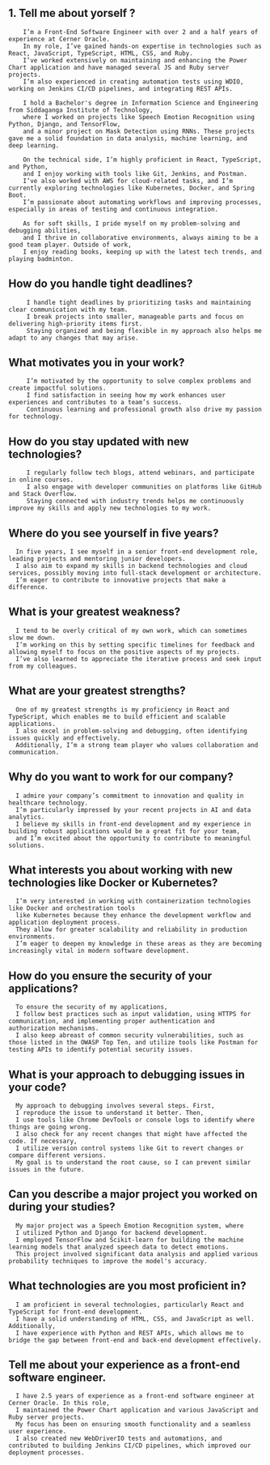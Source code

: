 
## 1. Tell me about yorself ?
   
        I’m a Front-End Software Engineer with over 2 and a half years of experience at Cerner Oracle.
        In my role, I’ve gained hands-on expertise in technologies such as React, JavaScript, TypeScript, HTML, CSS, and Ruby. 
        I’ve worked extensively on maintaining and enhancing the Power Chart application and have managed several JS and Ruby server projects. 
        I’m also experienced in creating automation tests using WDIO, working on Jenkins CI/CD pipelines, and integrating REST APIs.

        I hold a Bachelor's degree in Information Science and Engineering from Siddaganga Institute of Technology, 
        where I worked on projects like Speech Emotion Recognition using Python, Django, and TensorFlow, 
        and a minor project on Mask Detection using RNNs. These projects gave me a solid foundation in data analysis, machine learning, and deep learning.

        On the technical side, I’m highly proficient in React, TypeScript, and Python, 
        and I enjoy working with tools like Git, Jenkins, and Postman. 
        I’ve also worked with AWS for cloud-related tasks, and I’m currently exploring technologies like Kubernetes, Docker, and Spring Boot.
        I’m passionate about automating workflows and improving processes, especially in areas of testing and continuous integration.

        As for soft skills, I pride myself on my problem-solving and debugging abilities, 
        and I thrive in collaborative environments, always aiming to be a good team player. Outside of work, 
        I enjoy reading books, keeping up with the latest tech trends, and playing badminton.

## How do you handle tight deadlines?
         
         I handle tight deadlines by prioritizing tasks and maintaining clear communication with my team.
         I break projects into smaller, manageable parts and focus on delivering high-priority items first.
         Staying organized and being flexible in my approach also helps me adapt to any changes that may arise.

## What motivates you in your work?


         I’m motivated by the opportunity to solve complex problems and create impactful solutions.
         I find satisfaction in seeing how my work enhances user experiences and contributes to a team’s success.
         Continuous learning and professional growth also drive my passion for technology.


## How do you stay updated with new technologies?
         
         I regularly follow tech blogs, attend webinars, and participate in online courses. 
         I also engage with developer communities on platforms like GitHub and Stack Overflow.
         Staying connected with industry trends helps me continuously improve my skills and apply new technologies to my work.


## Where do you see yourself in five years?

      In five years, I see myself in a senior front-end development role, leading projects and mentoring junior developers.
      I also aim to expand my skills in backend technologies and cloud services, possibly moving into full-stack development or architecture. 
      I’m eager to contribute to innovative projects that make a difference.

## What is your greatest weakness?

      I tend to be overly critical of my own work, which can sometimes slow me down. 
      I’m working on this by setting specific timelines for feedback and allowing myself to focus on the positive aspects of my projects.
      I’ve also learned to appreciate the iterative process and seek input from my colleagues.

## What are your greatest strengths?

      One of my greatest strengths is my proficiency in React and TypeScript, which enables me to build efficient and scalable applications. 
      I also excel in problem-solving and debugging, often identifying issues quickly and effectively.
      Additionally, I’m a strong team player who values collaboration and communication.

## Why do you want to work for our company?

      I admire your company’s commitment to innovation and quality in healthcare technology.
      I’m particularly impressed by your recent projects in AI and data analytics. 
      I believe my skills in front-end development and my experience in building robust applications would be a great fit for your team, 
      and I’m excited about the opportunity to contribute to meaningful solutions.


## What interests you about working with new technologies like Docker or Kubernetes?

      I’m very interested in working with containerization technologies like Docker and orchestration tools 
      like Kubernetes because they enhance the development workflow and application deployment process.
      They allow for greater scalability and reliability in production environments. 
      I’m eager to deepen my knowledge in these areas as they are becoming increasingly vital in modern software development.


## How do you ensure the security of your applications?

      To ensure the security of my applications, 
      I follow best practices such as input validation, using HTTPS for communication, and implementing proper authentication and authorization mechanisms. 
      I also keep abreast of common security vulnerabilities, such as those listed in the OWASP Top Ten, and utilize tools like Postman for testing APIs to identify potential security issues.

## What is your approach to debugging issues in your code?

      My approach to debugging involves several steps. First, 
      I reproduce the issue to understand it better. Then, 
      I use tools like Chrome DevTools or console logs to identify where things are going wrong.
      I also check for any recent changes that might have affected the code. If necessary, 
      I utilize version control systems like Git to revert changes or compare different versions. 
      My goal is to understand the root cause, so I can prevent similar issues in the future.

## Can you describe a major project you worked on during your studies?

      My major project was a Speech Emotion Recognition system, where
      I utilized Python and Django for backend development. 
      I employed TensorFlow and Scikit-learn for building the machine learning models that analyzed speech data to detect emotions.
      This project involved significant data analysis and applied various probability techniques to improve the model's accuracy.

## What technologies are you most proficient in?

      I am proficient in several technologies, particularly React and TypeScript for front-end development.
      I have a solid understanding of HTML, CSS, and JavaScript as well. Additionally,
      I have experience with Python and REST APIs, which allows me to bridge the gap between front-end and back-end development effectively.

## Tell me about your experience as a front-end software engineer.

      I have 2.5 years of experience as a front-end software engineer at Cerner Oracle. In this role, 
      I maintained the Power Chart application and various JavaScript and Ruby server projects.
      My focus has been on ensuring smooth functionality and a seamless user experience.
      I also created new WebDriverIO tests and automations, and contributed to building Jenkins CI/CD pipelines, which improved our deployment processes.




















         
